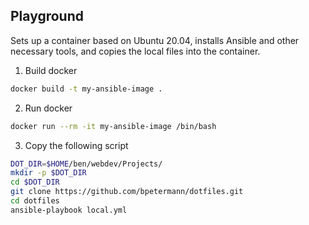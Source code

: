 ## Playground

Sets up a container based on Ubuntu 20.04, installs Ansible and other necessary tools, and copies the local files into the container. 

1. Build docker

```bash
docker build -t my-ansible-image .
```

2. Run docker

```bash
docker run --rm -it my-ansible-image /bin/bash
```

3. Copy the following script

```bash
DOT_DIR=$HOME/ben/webdev/Projects/
mkdir -p $DOT_DIR
cd $DOT_DIR
git clone https://github.com/bpetermann/dotfiles.git
cd dotfiles
ansible-playbook local.yml
```
